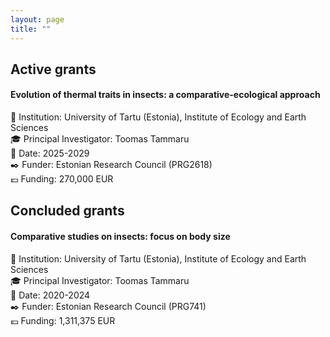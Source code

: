 ```yaml
---
layout: page
title: ""
---
```


## Active grants

#### Evolution of thermal traits in insects: a comparative-ecological approach
🏦 Institution: University of Tartu (Estonia), Institute of Ecology and Earth Sciences\
🎓 Principal Investigator: Toomas Tammaru\
📆 Date: 2025-2029\
✒️ Funder: Estonian Research Council (PRG2618)\
💶 Funding: 270,000 EUR

## Concluded grants

#### Comparative studies on insects: focus on body size
🏦 Institution: University of Tartu (Estonia), Institute of Ecology and Earth Sciences\
🎓 Principal Investigator: Toomas Tammaru\
📆 Date: 2020-2024\
✒️ Funder: Estonian Research Council (PRG741)\
💶 Funding: 1,311,375 EUR

